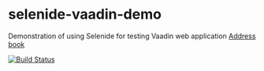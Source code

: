 selenide-vaadin-demo
====================

Demonstration of using Selenide for testing Vaadin web application [Address book](http://demo.vaadin.com/AddressBook/)

[![Build Status](https://travis-ci.org/selenide-examples/selenide-vaadin-demo.png)](https://travis-ci.org/selenide-examples/selenide-vaadin-demo)
